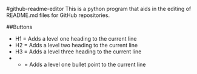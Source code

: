 #github-readme-editor
This is a python program that aids in the editing of README.md files for GitHub repositories.

##Buttons
- H1 = Adds a level one heading to the current line
- H2 = Adds a level two heading to the current line
- H3 = Adds a level three heading to the current line
- * = Adds a level one bullet point to the current line
